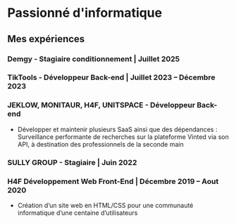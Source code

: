 # Passionné d'informatique

## Mes expériences

### Demgy - Stagiaire conditionnement | Juillet 2025
### TikTools - Développeur Back-end | Juillet 2023 – Décembre 2023
### JEKLOW, MONITAUR, H4F, UNITSPACE - Développeur Back-end
+ Développer et maintenir plusieurs SaaS ainsi que des dépendances : Surveillance performante de recherches sur la plateforme Vinted via son API, à destination des professionnels de la seconde main
### SULLY GROUP - Stagiaire | Juin 2022
### H4F Développement Web Front-End | Décembre 2019 – Aout 2020
+ Création d’un site web en HTML/CSS pour une communauté informatique d’une centaine d’utilisateurs
